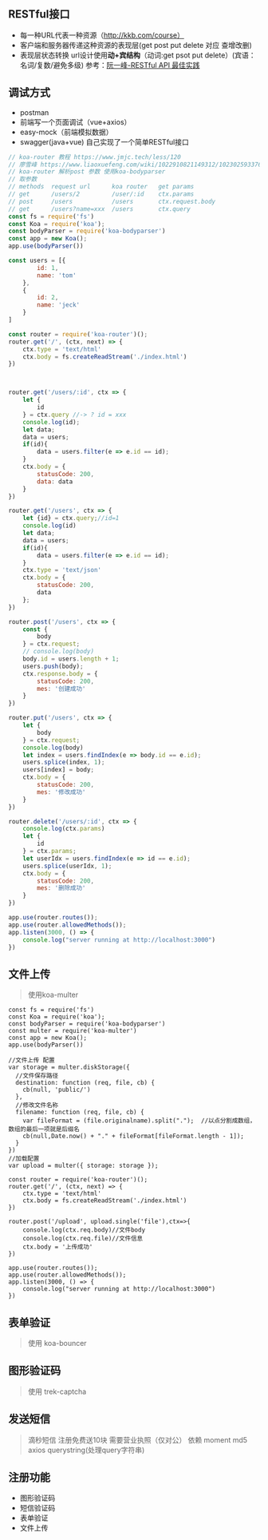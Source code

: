 ## RESTful接口
- 每一种URL代表一种资源（http://kkb.com/course）
- 客户端和服务器传递这种资源的表现层(get post put delete 对应 查增改删)
- 表现层状态转换 url设计使用**动+宾结构**（动词:get psot put delete）(宾语：名词/复数/避免多级)
参考：[阮一峰-RESTful API 最佳实践](http://www.ruanyifeng.com/blog/2018/10/restful-api-best-practices.html)

## 调试方式
- postman
- 前端写一个页面调试（vue+axios）
- easy-mock（前端模拟数据）
- swagger(java+vue)
自己实现了一个简单RESTful接口
``` javascript
// koa-router 教程 https://www.jmjc.tech/less/120
// 廖雪峰 https://www.liaoxuefeng.com/wiki/1022910821149312/1023025933764960
// koa-router 解析post 参数 使用koa-bodyparser 
// 取参数 
// methods  request url      koa router   get params         
// get      /users/2         /user/:id    ctx.params
// post     /users           /users       ctx.request.body
// get      /users?name=xxx  /users       ctx.query
const fs = require('fs')
const Koa = require('koa');
const bodyParser = require('koa-bodyparser')
const app = new Koa();
app.use(bodyParser())

const users = [{
        id: 1,
        name: 'tom'
    },
    {
        id: 2,
        name: 'jeck'
    }
]

const router = require('koa-router')();
router.get('/', (ctx, next) => {
    ctx.type = 'text/html'
    ctx.body = fs.createReadStream('./index.html')
})



router.get('/users/:id', ctx => {
    let {
        id
    } = ctx.query //-> ? id = xxx
    console.log(id);
    let data;
    data = users;
    if(id){
        data = users.filter(e => e.id == id);
    }
    ctx.body = {
        statusCode: 200,
        data: data
    }
})

router.get('/users', ctx => {
    let {id} = ctx.query;//id=1
    console.log(id)
    let data;
    data = users;
    if(id){
        data = users.filter(e => e.id == id);
    }
    ctx.type = 'text/json'
    ctx.body = {
        statusCode: 200,
        data
    };
})

router.post('/users', ctx => {
    const {
        body
    } = ctx.request;
    // console.log(body)
    body.id = users.length + 1;
    users.push(body);
    ctx.response.body = {
        statusCode: 200,
        mes: '创建成功'
    }
})

router.put('/users', ctx => {
    let {
        body
    } = ctx.request;
    console.log(body)
    let index = users.findIndex(e => body.id == e.id);
    users.splice(index, 1);
    users[index] = body;
    ctx.body = {
        statusCode: 200,
        mes: '修改成功'
    }
})

router.delete('/users/:id', ctx => {
    console.log(ctx.params)
    let {
        id
    } = ctx.params;
    let userIdx = users.findIndex(e => id == e.id);
    users.splice(userIdx, 1);
    ctx.body = {
        statusCode: 200,
        mes: '删除成功'
    }
})

app.use(router.routes());
app.use(router.allowedMethods());
app.listen(3000, () => {
    console.log("server running at http://localhost:3000")
})

```
## 文件上传 
> 使用koa-multer
```
const fs = require('fs')
const Koa = require('koa');
const bodyParser = require('koa-bodyparser')
const multer = require('koa-multer')
const app = new Koa();
app.use(bodyParser())

//文件上传 配置
var storage = multer.diskStorage({
  //文件保存路径
  destination: function (req, file, cb) {
    cb(null, 'public/')
  },
  //修改文件名称
  filename: function (req, file, cb) {
    var fileFormat = (file.originalname).split(".");  //以点分割成数组，数组的最后一项就是后缀名
    cb(null,Date.now() + "." + fileFormat[fileFormat.length - 1]);
  }
})
//加载配置
var upload = multer({ storage: storage });

const router = require('koa-router')();
router.get('/', (ctx, next) => {
    ctx.type = 'text/html'
    ctx.body = fs.createReadStream('./index.html')
})

router.post('/upload', upload.single('file'),ctx=>{
    console.log(ctx.req.body)//文件body
    console.log(ctx.req.file)//文件信息
    ctx.body = '上传成功'
})

app.use(router.routes());
app.use(router.allowedMethods());
app.listen(3000, () => {
    console.log("server running at http://localhost:3000")
})
```
## 表单验证
> 使用 koa-bouncer

## 图形验证码
> 使用 trek-captcha

## 发送短信
> 滴秒短信 注册免费送10块 需要营业执照（仅对公）
> 依赖 moment md5 axios querystring(处理query字符串) 

## 注册功能
- 图形验证码
- 短信验证码
- 表单验证
- 文件上传


